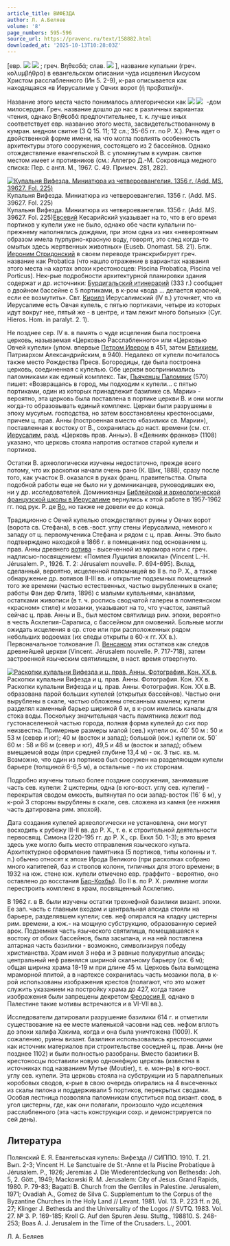 ```yaml
---
article_title: ВИФЕЗДА
author: Л. А.Беляев
volume: '8'
page_numbers: 595-596
source_url: https://pravenc.ru/text/158882.html
downloaded_at: '2025-10-13T10:28:03Z'
---
```


[евр. ![](<https://pravenc.ru/char/26062/bEt /image.png>) ![](<https://pravenc.ru/char/26062/ eZdAtayin/image.png>) ; греч. Βηθεσδά; слав. ![](https://pravenc.ru/char/26528/xc2xe8xf4xe5xe7xe4xe01/image.png) ], название купальни (греч. κολυμβήθρα) в евангельском описании чуда исцеления Иисусом Христом расслабленного (Ин 5. 2-9), к-рая описывается как находящаяся «в Иерусалиме у Овчих ворот (ἡ προβατική)».

Название этого места часто понималось аллегорически как ![](<https://pravenc.ru/char/26062/bEt /image.png>) ![](<https://pravenc.ru/char/26062/ HesdA/image.png>)  -дом милосердия. Греч. название дошло до нас в различных вариантах чтения, однако Βηθεσδά предпочтительнее, т. к. лучше иных соответствует евр. названию этого места, засвидетельствованному в кумран. медном свитке (3 Q 15. 11; 12 сл.; 35-65 гг. по Р. Х.). Речь идет о двойственной форме имени, на что могла повлиять особенность архитектуры этого сооружения, состоящего из 2 бассейнов. Однако отождествление евангельской В. с упомянутым в кумран. свитке местом имеет и противников (см.: Аллегро Д.-М. Сокровища медного списка: Пер. с англ. М., 1967. С. 49. Примеч. 281, 282).

[![Купальня Вифезда. Миниатюра из четвероевангелия. 1356 г. (Add. MS. 39627. Fol. 225)](https://pravenc.ru/data/124/464/1234/i200.jpg "Кликните для увеличения картинки")](https://pravenc.ru/data/124/464/1234/i400.jpg)Купальня Вифезда. Миниатюра из четвероевангелия. 1356 г. (Add. MS. 39627. Fol. 225)  
Купальня Вифезда. Миниатюра из четвероевангелия. 1356 г. (Add. MS. 39627. Fol. 225)[Евсевий](https://pravenc.ru/text/Евсевий.html) Кесарийский указывает на то, что в его время портиков у купели уже не было, однако обе части купальни по-прежнему наполнялись дождями, при этом одна из них «невероятным образом имела пурпурно-красную воду, говорят, это след когда-то омытых здесь жертвенных животных» (Euseb. Onomast. 58. 21). Блж. [Иероним Стридонский](<https://pravenc.ru/text/Иероним Стридонский.html>) в своем переводе транскрибирует греч. название как Probatica (что нашло отражение в вариантах названия этого места на картах эпохи крестоносцев: Piscina Probatica, Piscina vel Porticus). Нек-рые подробности архитектурной планировки здания содержат и др. источники: [Бурдигальский итинерарий](<https://pravenc.ru/text/Бурдигальский итинерарий.html>) (333 г.) сообщает о двойном бассейне с 5 портиками, в к-ром «вода ... делается красной, если ее возмутить». Свт. [Кирилл](https://pravenc.ru/text/Кирилл.html) Иерусалимский (IV в.) уточняет, что «в Иерусалиме есть Овчая купель, с пятью портиками, четыре из которых идут вокруг нее, пятый же - в центре, и там лежит много больных» (Cyr. Hieros. Hom. in paralyt. 2. 1).

Не позднее сер. IV в. в память о чуде исцеления была построена церковь, называемая «Церковью Расслабленного» или «Церковью Овчей купели» (упом. впервые [Петром Ивером](<https://pravenc.ru/text/Петром Ивером.html>) в 451, затем [Евтихием](https://pravenc.ru/text/Евтихием.html), Патриархом Александрийским, в 940). Недалеко от купели почиталось также место Рождества Пресв. Богородицы, где была построена церковь, соединенная с купелью. Обе церкви воспринимались паломниками как единый комплекс. Так, [Пьяченцы Паломник](<https://pravenc.ru/text/Пьяченцы Паломник.html>) (570) пишет: «Возвращаясь в город, мы подходим к купели... с пятью портиками, один из которых принадлежит базилике св. Марии» - вероятно, эта церковь была поставлена в портике церкви В. и они могли когда-то образовывать единый комплекс. Церкви были разрушены в эпоху мусульм. господства, но затем восстановлены крестоносцами, причем ц. прав. Анны (построенная вместо «базилики св. Марии»), поставленная к востоку от В., сохранилась до наст. времени (см. ст. [Иерусалим](https://pravenc.ru/text/Иерусалим.html), разд. «Церковь прав. Анны»). В «Деяниях франков» (1108) указано, что церковь стояла напротив остатков старой купели и портиков.

Остатки В. археологически изучены недостаточно, прежде всего потому, что их раскопки начали очень рано (К. Шик, 1888), сразу после того, как участок В. оказался в руках франц. правительства. Опыта подобной работы еще не было ни у доминиканцев, руководивших ею, ни у др. исследователей. Доминиканцы [Библейской и археологической французской школы в Иерусалиме](<https://pravenc.ru/text/Библейской и археологической французской школы в Иерусалиме.html>) вернулись к этой работе в 1957-1962 гг. под рук. Р. де [Во](https://pravenc.ru/text/Во.html), но также не довели ее до конца.

Традиционно с Овчей купелью отождествляют руины у Овчих ворот (ворота св. Стефана), в сев.-вост. углу стены Иерусалима, немного к западу от ц. первомученика Стефана и рядом с ц. прав. Анны. Это было подтверждено находкой в 1866 г. в помещениях под основанием ц. прав. Анны древнего [вотива](https://pravenc.ru/text/вотива.html) - высеченной из мрамора ноги с греч. надписью-посвящением: «Помпея Луцилия вложила» (Vincent L.-H. Jérusalem. P., 1926. T. 2: Jérusalem nouvelle. P. 694-695). Вклад, сделанный, вероятно, исцеленной паломницей во II в. по Р. Х., а также обнаружение др. вотивов II-III вв. и открытие подземных помещений того же времени (частью естественных, частью вырубленных в скале; работы Фан дер Флита, 1896) с малыми купальнями, каналами, остатками живописи (в т. ч. роспись сводчатой галереи в помпеянском «красном» стиле) и мозаики, указывают на то, что участок, занятый сейчас ц. прав. Анны и В., был местом святилища рим. эпохи, вероятно в честь Асклепия-Сараписа, с бассейном для омовений. Больные могли ожидать исцеления в ср. стое или при расположенных рядом небольших водоемах (их следы открыты в 60-х гг. XX в.). Первоначальное толкование Л. [Венсаном](https://pravenc.ru/text/Венсан.html) этих остатков как следов древнейшей церкви (Vincent. Jérusalem nouvelle. P. 717-718), затем застроенной языческим святилищем, в наст. время отвергнуто.

[![Раскопки купальни Вифезда и ц. прав. Анны. Фотография. Кон. XX в.](https://pravenc.ru/data/769/463/1234/i200.jpg "Кликните для увеличения картинки")](https://pravenc.ru/data/769/463/1234/i400.jpg)Раскопки купальни Вифезда и ц. прав. Анны. Фотография. Кон. XX в.  
Раскопки купальни Вифезда и ц. прав. Анны. Фотография. Кон. XX в.В. образована парой больших купелей (открытых бассейнов). Частью они вырублены в скале, частью обложены отесанным камнем; купели разделял каменный барьер шириной 6 м, в к-ром имелись каналы для стока воды. Поскольку значительная часть памятника лежит под густонаселенной частью города, полная форма купелей до сих пор неизвестна. Примерные размеры малой (сев.) купели ок. 40´
50 м : 50 и 53 м (север и юг); 40 м (восток и запад); большой (юж.) купели ок. 50´
60 м : 58 и 66 м (север и юг), 49,5 и 48 м (восток и запад); объем вмещаемой воды (при средней глубине 13,4 м) - ок. 3 тыс. кв. м. Возможно, что один из портиков был сооружен на разделяющем купели барьере (толщиной 6-6,5 м), а остальные - по их сторонам.

Подробно изучены только более поздние сооружения, занимавшие часть сев. купели: 2 цистерны, одна (в юго-вост. углу сев. купели) - перекрытая сводом емкость, вытянутая по оси запад-восток (16´
6 м), у к-рой 3 стороны вырублены в скале, сев. сложена из камня (ее нижняя часть датирована рим. эпохой).

Дата создания купелей археологически не установлена, они могут восходить к рубежу III-II вв. до Р. Х., т. е. к строительной деятельности первосвящ. Симона (220-195 гг. до Р. Х., ср. Еккл 50. 1-3); в это время здесь уже могло быть место отправления языческого культа. Архитектурное оформление памятника (5 портиков, типы колонны и т. п.) обычно относят к эпохе Ирода Великого (при раскопках собрано много капителей, баз и стволов колонн, типичных для этого времени; в 1932 на юж. стене юж. купели отмечено евр. граффито - вероятно, оно оставлено до восстания [Бар-Кохбы](https://pravenc.ru/text/Бар-Кохбы.html)). Во II в. по Р. Х. римляне могли перестроить комплекс в храм, посвященный Асклепию.

В 1962 г. в В. были изучены остатки трехнефной базилики визант. эпохи. Ее зап. часть с главным входом и центральная апсида стояли на барьере, разделявшем купели; сев. неф опирался на кладку цистерны рим. времени, а юж.- на мощную субструкцию, образованную серией арок. Подземная часть языческого святилища, помещавшаяся к востоку от обоих бассейнов, была засыпана, и на ней поставлена алтарная часть базилики - возможно, символизируя победу христианства. Храм имел 3 нефа и 3 равные полукруглые апсиды; центральный неф равнялся шириной скальному барьеру (ок. 6 м); общая ширина храма 18-19 м при длине 45 м. Церковь была вымощена мраморной плитой, а в нартексе сохранилась часть мозаики пола, в к-рой использованы изображения крестов (полагают, что это может служить указанием на постройку храма до 427, когда такие изображения были запрещены декретом [Феодосия II](<https://pravenc.ru/text/Феодосий II.html>), однако в Палестине такие мотивы встречаются и в VI-VII вв.).

Исследователи датировали разрушение базилики 614 г. и отметили существование на ее месте маленькой часовни над сев. нефом вплоть до эпохи халифа Хакима, когда и она была уничтожена (1009). К сожалению, руины визант. базилики использовались крестоносцами как источник материалов при строительстве соседней ц. прав. Анны (не позднее 1102) и были полностью разобраны. Вместо базилики В. крестоносцы поставили новую однонефную церковь (известна в источниках под названием Мутье (Moutier), т. е. мон-рь) в юго-вост. углу сев. купели. Эта церковь стояла на субструкции из 5 параллельных коробовых сводов, к-рые в свою очередь опирались на 4 высеченных из скалы пилона и поддерживали 5 портиков, перекрытых сводами. Особая лестница позволяла паломникам спуститься под визант. свод, в угол цистерны, где, как они полагали, произошло чудо исцеления расслабленного (эта часть конструкции сохр. и демонстрируется по сей день).

## Литература

Полянский Е. Я. Евангельская купель: Вифезда // СИППО. 1910. Т. 21. Вып. 2-3; Vincent H. Le Sanctuaire de St.-Anne et la Piscine Probatique à Jérusalem. P., 1926; Jeremias J. Die Wiederentdeckung von Bethesda: Joh. 5, 2. Gött., 1949; Mackowski R. M. Jerusalem: City of Jesus. Grand Rapids, 1980. P. 79-83; Bagatti B. Church from the Gentiles in Palestine. Jerusalem, 1971; Ovadiah A., Gomez de Silva C. Supplementum to the Corpus of the Byzantine Churches in the Holy Land // Levant. 1981. Vol. 13. P. 223 ff. n 26, 27; Klinger J. Bethesda and the Universality of the Logos // SVTQ. 1983. Vol. 27. № 3. P. 169-185; Kroll G. Auf den Spuren Jesu. Stuttg., 198810. S. 248-253; Boas A. J. Jerusalem in the Time of the Crusaders. L., 2001.

Л. А.  Беляев
